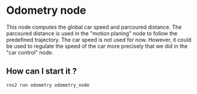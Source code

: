 # Odometry node

This node computes the global car speed and parcoured distance. The parcoured distance is used in the "motion planing" node to follow the predefined trajectory. The car speed is not used for now. However, it could be used to regulate the speed of the car more precisely that we did in the "car control" node. 


## How can I start it ? 

``` ros2 run odometry odometry_node ```